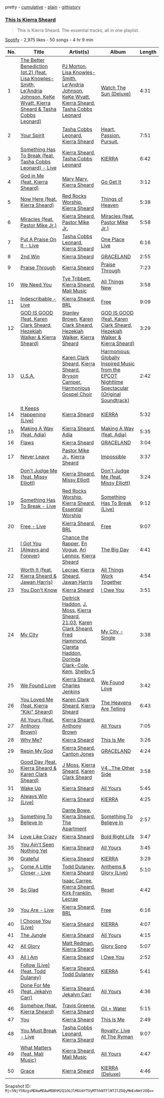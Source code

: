 pretty - [cumulative](/playlists/cumulative/37i9dQZF1DZ06evO2EDOAw.md) - [plain](/playlists/plain/37i9dQZF1DZ06evO2EDOAw) - [githistory](https://github.githistory.xyz/mackorone/spotify-playlist-archive/blob/main/playlists/plain/37i9dQZF1DZ06evO2EDOAw)

### [This Is Kierra Sheard](https://open.spotify.com/playlist/37i9dQZF1DZ06evO2EDOAw)

> This is Kierra Sheard\. The essential tracks, all in one playlist.

[Spotify](https://open.spotify.com/user/spotify) - 2,975 likes - 50 songs - 4 hr 9 min

| No. | Title | Artist(s) | Album | Length |
|---|---|---|---|---|
| 1 | [The Better Benediction \(pt.2\) \(feat\. Lisa Knowles\-Smith, Le'Andria Johnson, KeKe Wyatt, Kierra Sheard & Tasha Cobbs Leonard\)](https://open.spotify.com/track/44Gmc28OqMon8yhJfo3Nze) | [PJ Morton](https://open.spotify.com/artist/2FMOHE79X98yptp4RpPrt7), [Lisa Knowles\-Smith](https://open.spotify.com/artist/000UmiuzgqlUjKHpvIWmAo), [Le'Andria Johnson](https://open.spotify.com/artist/5gpgMHIDzhdGccwJniIXrh), [KeKe Wyatt](https://open.spotify.com/artist/0KWcq2E8ejxp78jdfpCd4K), [Kierra Sheard](https://open.spotify.com/artist/4x3CdMQ3YjnPn4Evhyni5y), [Tasha Cobbs Leonard](https://open.spotify.com/artist/5YxebzzreNswbtYC1td4cx) | [Watch The Sun \(Deluxe\)](https://open.spotify.com/album/0AbnTdKhHNa7K7h5KBPox3) | 4:31 |
| 2 | [Your Spirit](https://open.spotify.com/track/7qqfOOpaznhA6ufItfYovr) | [Tasha Cobbs Leonard](https://open.spotify.com/artist/5YxebzzreNswbtYC1td4cx), [Kierra Sheard](https://open.spotify.com/artist/4x3CdMQ3YjnPn4Evhyni5y) | [Heart\. Passion\. Pursuit.](https://open.spotify.com/album/39UpQWkYwByspw53CTZDis) | 7:51 |
| 3 | [Something Has To Break \(feat\. Tasha Cobbs Leonard\) \- Live](https://open.spotify.com/track/719l9b2QzAejHepSi8vK5a) | [Kierra Sheard](https://open.spotify.com/artist/4x3CdMQ3YjnPn4Evhyni5y), [Tasha Cobbs Leonard](https://open.spotify.com/artist/5YxebzzreNswbtYC1td4cx) | [KIERRA](https://open.spotify.com/album/2twow9qKoLnhZO8FDjw82a) | 6:42 |
| 4 | [God in Me \(feat\. Kierra Sheard\)](https://open.spotify.com/track/1ZxwWrMNukjS8sb9TZ0HjU) | [Mary Mary](https://open.spotify.com/artist/12Kgt2eahvxNWhD5PnSUde), [Kierra Sheard](https://open.spotify.com/artist/4x3CdMQ3YjnPn4Evhyni5y) | [Go Get It](https://open.spotify.com/album/20bME4IGNpUBm1Rk3TzuP9) | 3:12 |
| 5 | [Now Here \(feat\. Kierra Sheard\)](https://open.spotify.com/track/61tGQR8Pv6OyKXYmTFHIPV) | [Red Rocks Worship](https://open.spotify.com/artist/48AVv3cw03WdSB5b4qmNCr), [Kierra Sheard](https://open.spotify.com/artist/4x3CdMQ3YjnPn4Evhyni5y) | [Things of Heaven](https://open.spotify.com/album/1Q3qc4ujNahlJkwFAE0hOU) | 5:38 |
| 6 | [Miracles \(feat\. Pastor Mike Jr.\)](https://open.spotify.com/track/5fATOdcoblNwc2cW4DTUok) | [Kierra Sheard](https://open.spotify.com/artist/4x3CdMQ3YjnPn4Evhyni5y), [Pastor Mike Jr.](https://open.spotify.com/artist/1aNtFg4D7HdF8jOppyKpUS) | [Miracles \(feat\. Pastor Mike Jr.\)](https://open.spotify.com/album/33sy8ZsbmMJYER9v5Yw3xD) | 5:58 |
| 7 | [Put A Praise On It \- Live](https://open.spotify.com/track/3yhpA3U2Ki3W6UFSVfMYPS) | [Tasha Cobbs Leonard](https://open.spotify.com/artist/5YxebzzreNswbtYC1td4cx), [Kierra Sheard](https://open.spotify.com/artist/4x3CdMQ3YjnPn4Evhyni5y) | [One Place Live](https://open.spotify.com/album/0Ki9jp3paaKiamzDDHuoyb) | 6:16 |
| 8 | [2nd Win](https://open.spotify.com/track/2GjOk5EmK3njFZPx0aXtm4) | [Kierra Sheard](https://open.spotify.com/artist/4x3CdMQ3YjnPn4Evhyni5y) | [GRACELAND](https://open.spotify.com/album/7CeLcdXA8rCbkZSbmZYM0S) | 2:55 |
| 9 | [Praise Through](https://open.spotify.com/track/3qh8F96Y1HVLlOdOY3k1em) | [Kierra Sheard](https://open.spotify.com/artist/4x3CdMQ3YjnPn4Evhyni5y) | [Praise Through](https://open.spotify.com/album/7fxipbdMsE7qHTbvWv3irw) | 7:23 |
| 10 | [We Need You](https://open.spotify.com/track/5EyAWYVFPOvS4K3pgLRkxc) | [Tye Tribbett](https://open.spotify.com/artist/1xy9x7h2jKEg8iG22Sml32), [Kierra Sheard](https://open.spotify.com/artist/4x3CdMQ3YjnPn4Evhyni5y), [Mali Music](https://open.spotify.com/artist/4S4kD5NBlgaq4YLBQSEMyY) | [All Things New](https://open.spotify.com/album/45lswZgaYAADtSPrUy1EM6) | 3:58 |
| 11 | [Indescribable \- Live](https://open.spotify.com/track/2LidjA0hYpXu0T7XlKChpg) | [Kierra Sheard](https://open.spotify.com/artist/4x3CdMQ3YjnPn4Evhyni5y), [BRL](https://open.spotify.com/artist/7aOTcGOCh3ZQv0vY93hGoZ) | [Free](https://open.spotify.com/album/6uibqw6D0zCO7FGvAGSf5s) | 9:09 |
| 12 | [GOD IS GOOD \(feat\. Karen Clark Sheard, Hezekiah Walker & Kierra Sheard\)](https://open.spotify.com/track/1ratr1m5VSqRXB1zlboNzT) | [Stanley Brown](https://open.spotify.com/artist/2SkIiDmOxLJlgSq7oeKH2W), [Karen Clark Sheard](https://open.spotify.com/artist/76dDIM8amCY58U3uvr1Rw1), [Hezekiah Walker](https://open.spotify.com/artist/0pXt4sMs2oRnt528LTYgyd), [Kierra Sheard](https://open.spotify.com/artist/4x3CdMQ3YjnPn4Evhyni5y) | [GOD IS GOOD \(feat\. Karen Clark Sheard, Hezekiah Walker & Kierra Sheard\)](https://open.spotify.com/album/4o7QV9Cw1YxNnnN3f70xUi) | 3:29 |
| 13 | [U.S.A.](https://open.spotify.com/track/1q0agJXvSQOkiU1t7CcBiJ) | [Karen Clark Sheard](https://open.spotify.com/artist/76dDIM8amCY58U3uvr1Rw1), [Kierra Sheard](https://open.spotify.com/artist/4x3CdMQ3YjnPn4Evhyni5y), [Bryson Camper](https://open.spotify.com/artist/69Nqu9XspNUUIXeuBrACax), [Harmonious Gospel Choir](https://open.spotify.com/artist/2pwORAeU0vGk6fRao2Ttyv) | [Harmonious: Globally Inspired Music from the EPCOT Nighttime Spectacular \(Original Soundtrack\)](https://open.spotify.com/album/6EL24CvOJteuYgnNG7xuJs) | 2:42 |
| 14 | [It Keeps Happening \(Live\)](https://open.spotify.com/track/0TcoXFukLgUH8kOQXzERwL) | [Kierra Sheard](https://open.spotify.com/artist/4x3CdMQ3YjnPn4Evhyni5y) | [KIERRA](https://open.spotify.com/album/2twow9qKoLnhZO8FDjw82a) | 5:32 |
| 15 | [Making A Way \(feat\. Adia\)](https://open.spotify.com/track/4GUsJS1Y63xlv8w1C3Y4wq) | [Kierra Sheard](https://open.spotify.com/artist/4x3CdMQ3YjnPn4Evhyni5y), [Adia](https://open.spotify.com/artist/1FzKCmWxE6QIfp23ikbuIt) | [Making A Way \(feat\. Adia\)](https://open.spotify.com/album/4qx5I6vvqoQgssHapDeMEq) | 5:35 |
| 16 | [Flaws](https://open.spotify.com/track/57GQvTsith6MEe4jpjvBqQ) | [Kierra Sheard](https://open.spotify.com/artist/4x3CdMQ3YjnPn4Evhyni5y) | [GRACELAND](https://open.spotify.com/album/7CeLcdXA8rCbkZSbmZYM0S) | 3:04 |
| 17 | [Never Leave](https://open.spotify.com/track/1NSNj15GXQC9TIEQ7n6ALS) | [Pastor Mike Jr.](https://open.spotify.com/artist/1aNtFg4D7HdF8jOppyKpUS), [Kierra Sheard](https://open.spotify.com/artist/4x3CdMQ3YjnPn4Evhyni5y) | [Impossible](https://open.spotify.com/album/3j0Q2UsMetCz0GMPXnr4ai) | 3:37 |
| 18 | [Don't Judge Me \(feat\. Missy Elliott\)](https://open.spotify.com/track/12CBn7x2KbYgzCExu1JKyD) | [Kierra Sheard](https://open.spotify.com/artist/4x3CdMQ3YjnPn4Evhyni5y), [Missy Elliott](https://open.spotify.com/artist/2wIVse2owClT7go1WT98tk) | [Don't Judge Me \(feat\. Missy Elliott\)](https://open.spotify.com/album/4WGsdy6L3dmsgywrFOJomw) | 3:24 |
| 19 | [Something Has To Break \- Live](https://open.spotify.com/track/13rnHQg0NSVGFItl3FoOty) | [Red Rocks Worship](https://open.spotify.com/artist/48AVv3cw03WdSB5b4qmNCr), [Kierra Sheard](https://open.spotify.com/artist/4x3CdMQ3YjnPn4Evhyni5y), [Essential Worship](https://open.spotify.com/artist/5ovBCDCRU118CMxJ1KpAOw) | [Something Has To Break \(Live\)](https://open.spotify.com/album/3LaQJBdbNWCJqmLD3UVYgQ) | 9:12 |
| 20 | [Free \- Live](https://open.spotify.com/track/0RNPiXc8aLrCbuivYlouzd) | [Kierra Sheard](https://open.spotify.com/artist/4x3CdMQ3YjnPn4Evhyni5y), [BRL](https://open.spotify.com/artist/7aOTcGOCh3ZQv0vY93hGoZ) | [Free](https://open.spotify.com/album/6uibqw6D0zCO7FGvAGSf5s) | 9:07 |
| 21 | [I Got You \(Always and Forever\)](https://open.spotify.com/track/333OkWOgbV6C8I5wRLfuSx) | [Chance the Rapper](https://open.spotify.com/artist/1anyVhU62p31KFi8MEzkbf), [En Vogue](https://open.spotify.com/artist/5fikk4h5qbEebqK2Fc6e48), [Ari Lennox](https://open.spotify.com/artist/1vaQ6v3pOFxAIrFoPrAcom), [Kierra Sheard](https://open.spotify.com/artist/4x3CdMQ3YjnPn4Evhyni5y) | [The Big Day](https://open.spotify.com/album/7bgi7zCoDsZdlLKPonHZqP) | 4:41 |
| 22 | [Worth It \(feat\. Kierra Sheard & Jawan Harris\)](https://open.spotify.com/track/3qa9CI4W8SQf85VZzi7GIQ) | [Lecrae](https://open.spotify.com/artist/1CFCsEqKrCyvAFKOATQHiW), [Kierra Sheard](https://open.spotify.com/artist/4x3CdMQ3YjnPn4Evhyni5y), [Jawan Harris](https://open.spotify.com/artist/1zWtqUs1JpL98hWc6B8DtA) | [All Things Work Together](https://open.spotify.com/album/5DPZqC3ySZkJClCvZlIq6K) | 4:54 |
| 23 | [You Don't Know](https://open.spotify.com/track/67hq3HyYwvRuhBftnm80NP) | [Kierra Sheard](https://open.spotify.com/artist/4x3CdMQ3YjnPn4Evhyni5y) | [I Owe You](https://open.spotify.com/album/2xmUC6JDf6PS06lb1ZJffL) | 3:51 |
| 24 | [My City](https://open.spotify.com/track/7bZSnGBtmPSZpGLfiCTg5l) | [Deitrick Haddon](https://open.spotify.com/artist/7tlQrRh6jNY1c95poJvBe9), [J\. Moss](https://open.spotify.com/artist/7GOz2zIfLCrlyqQYVCfQtW), [Kierra Sheard](https://open.spotify.com/artist/4x3CdMQ3YjnPn4Evhyni5y), [21:03](https://open.spotify.com/artist/0N6Fi2VLCxTWZAjcSQzIB4), [Karen Clark Sheard](https://open.spotify.com/artist/76dDIM8amCY58U3uvr1Rw1), [Fred Hammond](https://open.spotify.com/artist/2ndyVAdV9UqF1XjyTJt484), [Clareta Haddon](https://open.spotify.com/artist/3VgTSNIqovF0AvCvxtQRt5), [Dorinda Clark\-Cole](https://open.spotify.com/artist/2izm16Jd9ifkaqR5fxzlTK), [Kem](https://open.spotify.com/artist/1f2e3RQf7LHOum8NU61q0R), [Shelby 5](https://open.spotify.com/artist/7cvQ26Fz2sz3iMcAc8HXaD) | [My City \- Single](https://open.spotify.com/album/67jcRJ4BYWurZ6s0V6cBAO) | 3:38 |
| 25 | [We Found Love](https://open.spotify.com/track/7ozsah3WpFRldau96xZvvG) | [Kierra Sheard](https://open.spotify.com/artist/4x3CdMQ3YjnPn4Evhyni5y), [Charles Jenkins](https://open.spotify.com/artist/5h4u0QejAgubhvzjt3KWlO) | [We Found Love](https://open.spotify.com/album/6Skj6qJRyf9hLppsPnohME) | 3:42 |
| 26 | [You Loved Me \(feat\. Kierra "Kiki" Sheard\)](https://open.spotify.com/track/2RMF24OOSi0TcIa51bAFLe) | [Karen Clark Sheard](https://open.spotify.com/artist/76dDIM8amCY58U3uvr1Rw1), [Kierra Sheard](https://open.spotify.com/artist/4x3CdMQ3YjnPn4Evhyni5y) | [The Heavens Are Telling](https://open.spotify.com/album/4TTBacnUB2sdzTCfsZ0nzO) | 6:43 |
| 27 | [All Yours \(feat\. Anthony Brown\)](https://open.spotify.com/track/1vr4tE9ZjVYMpwiwp7n4vE) | [Kierra Sheard](https://open.spotify.com/artist/4x3CdMQ3YjnPn4Evhyni5y), [Anthony Brown](https://open.spotify.com/artist/1HSMaq47ru6j0R2IFAgHDb) | [All Yours](https://open.spotify.com/album/2TWc9Cf3k6VV7s8wGOjXhk) | 7:05 |
| 28 | [Why Me?](https://open.spotify.com/track/6ItKcRkVTfe9YdKC0zFaB6) | [Kierra Sheard](https://open.spotify.com/artist/4x3CdMQ3YjnPn4Evhyni5y) | [This Is Me](https://open.spotify.com/album/4PCQU5pErsJUnQXdFmsErB) | 3:26 |
| 29 | [Repin My God](https://open.spotify.com/track/2V6Vo5WQIj5pPp5DUpBgFs) | [Kierra Sheard](https://open.spotify.com/artist/4x3CdMQ3YjnPn4Evhyni5y), [Canton Jones](https://open.spotify.com/artist/3nzEXHMRFWTw4zt3pVRv6V) | [GRACELAND](https://open.spotify.com/album/7CeLcdXA8rCbkZSbmZYM0S) | 4:24 |
| 30 | [Good Day \(feat\. Kierra Sheard & Karen Clark Sheard\)](https://open.spotify.com/track/4zy2i9BCsLZjOCQ5P4TkY2) | [J Moss](https://open.spotify.com/artist/6sj6FGLblnVfktDZPaydWP), [Kierra Sheard](https://open.spotify.com/artist/4x3CdMQ3YjnPn4Evhyni5y), [Karen Clark Sheard](https://open.spotify.com/artist/76dDIM8amCY58U3uvr1Rw1) | [V4...The Other Side](https://open.spotify.com/album/2vdDEuqRB1P8oCAACbtoYJ) | 3:58 |
| 31 | [Wake Up](https://open.spotify.com/track/1uCwbsjZRAFOCV6bfJbdvR) | [Kierra Sheard](https://open.spotify.com/artist/4x3CdMQ3YjnPn4Evhyni5y) | [All Yours](https://open.spotify.com/album/2TWc9Cf3k6VV7s8wGOjXhk) | 5:45 |
| 32 | [Always Win \(Live\)](https://open.spotify.com/track/1Ur4Zqu0VxvkNzFCElyHM2) | [Kierra Sheard](https://open.spotify.com/artist/4x3CdMQ3YjnPn4Evhyni5y) | [KIERRA](https://open.spotify.com/album/2twow9qKoLnhZO8FDjw82a) | 4:25 |
| 33 | [Something To Believe In](https://open.spotify.com/track/14wxEVv4BL1iUFSzbEKUkD) | [Dante Bowe](https://open.spotify.com/artist/60JjUCBeLsuJ95WFvqFiFz), [Kierra Sheard](https://open.spotify.com/artist/4x3CdMQ3YjnPn4Evhyni5y), [The Apartment](https://open.spotify.com/artist/69IXR0c07FhGnuP7b3YShP) | [Something To Believe In](https://open.spotify.com/album/0XZIvYGJOZIrnWiKpBb2Pk) | 2:57 |
| 34 | [Love Like Crazy](https://open.spotify.com/track/1MPT9XRJ4LaefCDGHMlpeb) | [Kierra Sheard](https://open.spotify.com/artist/4x3CdMQ3YjnPn4Evhyni5y) | [Bold Right Life](https://open.spotify.com/album/2bXPdUw4c2lrvVQaxXzIwB) | 3:47 |
| 35 | [You Ain't Seen Nothing Yet](https://open.spotify.com/track/6VQHvDhuHcI3af5GHI6t6G) | [Kierra Sheard](https://open.spotify.com/artist/4x3CdMQ3YjnPn4Evhyni5y) | [All Yours](https://open.spotify.com/album/2TWc9Cf3k6VV7s8wGOjXhk) | 3:45 |
| 36 | [Grateful](https://open.spotify.com/track/4KRV4TREh5zVsIxrnvA8XL) | [Kierra Sheard](https://open.spotify.com/artist/4x3CdMQ3YjnPn4Evhyni5y) | [KIERRA](https://open.spotify.com/album/2twow9qKoLnhZO8FDjw82a) | 3:29 |
| 37 | [Come A Little Closer \- Live](https://open.spotify.com/track/7oSL5SUODjjZ7UFQc4IWzT) | [Todd Dulaney](https://open.spotify.com/artist/41OAtBkqAXVdMlteKlhrZz), [Kierra Sheard](https://open.spotify.com/artist/4x3CdMQ3YjnPn4Evhyni5y) | [Anthems & Glory \(Live\)](https://open.spotify.com/album/51bpcxMhkM5JGtJdVlQUV0) | 5:10 |
| 38 | [So Glad](https://open.spotify.com/track/51BH2ibqUvomGPYProjKtR) | [Isaac Carree](https://open.spotify.com/artist/2bTfKyEM0bSDqmDcZybqzH), [Kierra Sheard](https://open.spotify.com/artist/4x3CdMQ3YjnPn4Evhyni5y), [Kirk Franklin](https://open.spotify.com/artist/4akybxRTGHJZ1DXjLhJ1qu), [Lecrae](https://open.spotify.com/artist/1CFCsEqKrCyvAFKOATQHiW) | [Reset](https://open.spotify.com/album/7zEQOVHHzD8U0YybvF79rS) | 4:42 |
| 39 | [You Are \- Live](https://open.spotify.com/track/0dLIGgBWUiq1Kiz8faf7KR) | [Kierra Sheard](https://open.spotify.com/artist/4x3CdMQ3YjnPn4Evhyni5y), [BRL](https://open.spotify.com/artist/7aOTcGOCh3ZQv0vY93hGoZ) | [Free](https://open.spotify.com/album/3Wqg1YZuXCLZtsxn26cXee) | 6:16 |
| 40 | [I Choose You \(Live\)](https://open.spotify.com/track/057URVa7OFE47yCgI57mcf) | [Kierra Sheard](https://open.spotify.com/artist/4x3CdMQ3YjnPn4Evhyni5y) | [KIERRA](https://open.spotify.com/album/2twow9qKoLnhZO8FDjw82a) | 4:07 |
| 41 | [The Jungle](https://open.spotify.com/track/62LLuyUL4OGGGxdq97ZZV1) | [Kierra Sheard](https://open.spotify.com/artist/4x3CdMQ3YjnPn4Evhyni5y) | [All Yours](https://open.spotify.com/album/2TWc9Cf3k6VV7s8wGOjXhk) | 4:15 |
| 42 | [All Glory](https://open.spotify.com/track/2rXdqg7tdmrwJZmXTi5Cym) | [Matt Redman](https://open.spotify.com/artist/0bz9hDpUbAw5JElgEiuIYZ), [Kierra Sheard](https://open.spotify.com/artist/4x3CdMQ3YjnPn4Evhyni5y) | [Glory Song](https://open.spotify.com/album/1NxngYgTVoZp0kDOe8EdDo) | 5:07 |
| 43 | [All I Am](https://open.spotify.com/track/1FZFAtqLVRrB9pWZWoNd3z) | [Kierra Sheard](https://open.spotify.com/artist/4x3CdMQ3YjnPn4Evhyni5y) | [I Owe You](https://open.spotify.com/album/2xmUC6JDf6PS06lb1ZJffL) | 2:52 |
| 44 | [Follow \(Live\) \(feat\. Todd Dulaney\)](https://open.spotify.com/track/732kJrVACGEk9wiYJYJh1y) | [Kierra Sheard](https://open.spotify.com/artist/4x3CdMQ3YjnPn4Evhyni5y), [Todd Dulaney](https://open.spotify.com/artist/41OAtBkqAXVdMlteKlhrZz) | [KIERRA](https://open.spotify.com/album/2twow9qKoLnhZO8FDjw82a) | 5:41 |
| 45 | [Done For Me \(feat\. Jekalyn Carr\)](https://open.spotify.com/track/4myxhQ5I0XeClzbRHliMOE) | [Kierra Sheard](https://open.spotify.com/artist/4x3CdMQ3YjnPn4Evhyni5y), [Jekalyn Carr](https://open.spotify.com/artist/5ynRYAGjyPDE8unsFqi6MH) | [All Yours](https://open.spotify.com/album/2TWc9Cf3k6VV7s8wGOjXhk) | 4:36 |
| 46 | [Somehow \(feat\. Kierra Sheard\)](https://open.spotify.com/track/2TmKgQy6If0wrPHtLKbmWp) | [Travis Greene](https://open.spotify.com/artist/22JNV0JWTJkY1qzKJhxdRe), [Kierra Sheard](https://open.spotify.com/artist/4x3CdMQ3YjnPn4Evhyni5y) | [Oil + Water](https://open.spotify.com/album/35XjZJwNLZj6RbTVXakIbX) | 5:15 |
| 47 | [You](https://open.spotify.com/track/7z6Jurf9Zop6ORA1FGGZPO) | [Kierra Sheard](https://open.spotify.com/artist/4x3CdMQ3YjnPn4Evhyni5y) | [This Is Me](https://open.spotify.com/album/4PCQU5pErsJUnQXdFmsErB) | 2:49 |
| 48 | [You Must Break \- Live](https://open.spotify.com/track/0VKBh0ADbBSiDbvB97NuqK) | [Tasha Cobbs Leonard](https://open.spotify.com/artist/5YxebzzreNswbtYC1td4cx), [Kierra Sheard](https://open.spotify.com/artist/4x3CdMQ3YjnPn4Evhyni5y) | [Royalty: Live At The Ryman](https://open.spotify.com/album/2TumCYVu9ozTqrttuH0Vkw) | 9:07 |
| 49 | [What Matters \(feat\. Mali Music\)](https://open.spotify.com/track/76TyZ3DsTuA6Abls23CoOA) | [Kierra Sheard](https://open.spotify.com/artist/4x3CdMQ3YjnPn4Evhyni5y), [Mali Music](https://open.spotify.com/artist/4S4kD5NBlgaq4YLBQSEMyY) | [All Yours](https://open.spotify.com/album/2TWc9Cf3k6VV7s8wGOjXhk) | 4:47 |
| 50 | [Grace](https://open.spotify.com/track/5lDoWeZK3ExOS5iwmgeVHR) | [Kierra Sheard](https://open.spotify.com/artist/4x3CdMQ3YjnPn4Evhyni5y) | [KIERRA \(Deluxe\)](https://open.spotify.com/album/0MyC3Pbt7pkhDBRXxhBiJy) | 4:46 |

Snapshot ID: `Mjc5NjY5NzgsMDAwMDAwMDBhM2Q1OGJlMGU4YTUyMThkNTFlNTZlZDQyMmExNmY2OQ==`
